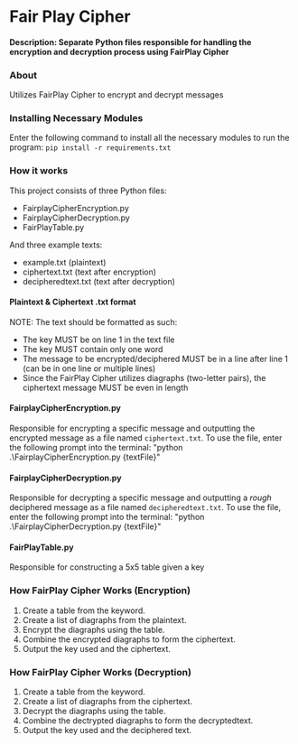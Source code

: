 # Fair Play Cipher
#### Description: Separate Python files responsible for handling the encryption and decryption process using FairPlay Cipher

### About
Utilizes FairPlay Cipher to encrypt and decrypt messages

### Installing Necessary Modules
Enter the following command to install all the necessary modules to run the program: `pip install -r requirements.txt`

### How it works
This project consists of three Python files:
- FairplayCipherEncryption.py
- FairplayCipherDecryption.py
- FairPlayTable.py

And three example texts:
- example.txt (plaintext)
- ciphertext.txt (text after encryption)
- decipheredtext.txt (text after decryption)

#### Plaintext & Ciphertext .txt format
NOTE: The text should be formatted as such:
- The key MUST be on line 1 in the text file
- The key MUST contain only one word
- The message to be encrypted/deciphered MUST be in a line after line 1 (can be in one line or multiple lines)
- Since the FairPlay Cipher utilizes diagraphs (two-letter pairs), the ciphertext message MUST be even in length 

#### FairplayCipherEncryption.py
Responsible for encrypting a specific message and outputting the encrypted message as a file named `ciphertext.txt`. To use the file, enter the following prompt into the terminal: "python .\FairplayCipherEncryption.py {textFile}"

#### FairplayCipherDecryption.py
Responsible for decrypting a specific message and outputting a *rough* deciphered message as a file named `decipheredtext.txt`. To use the file, enter the following prompt into the terminal: "python .\FairplayCipherDecryption.py {textFile}"

#### FairPlayTable.py
Responsible for constructing a 5x5 table given a key

### How FairPlay Cipher Works (Encryption)
1. Create a table from the keyword.
2. Create a list of diagraphs from the plaintext.
3. Encrypt the diagraphs using the table.
4. Combine the encrypted diagraphs to form the ciphertext.
5. Output the key used and the ciphertext.

### How FairPlay Cipher Works (Decryption)
1. Create a table from the keyword.
2. Create a list of diagraphs from the ciphertext.
3. Decrypt the diagraphs using the table.
4. Combine the dectrypted diagraphs to form the decryptedtext.
5. Output the key used and the deciphered text.
